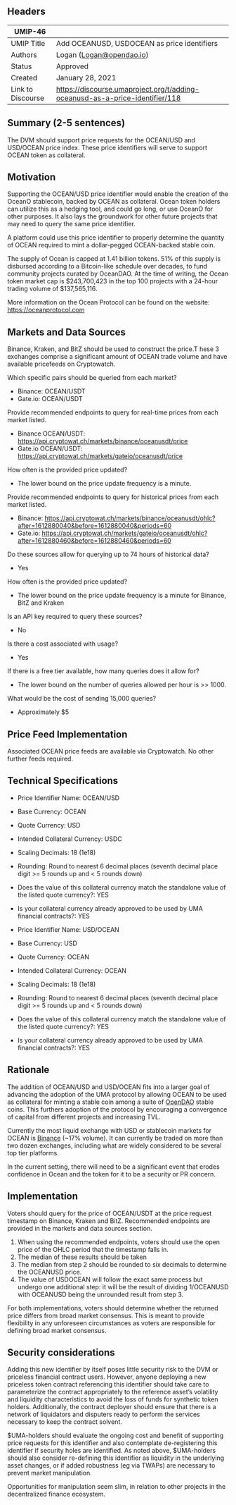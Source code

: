 ## Headers
| UMIP-46    |                                                                                                                                          |
|------------|------------------------------------------------------------------------------------------------------------------------------------------|
| UMIP Title | Add OCEANUSD, USDOCEAN as price identifiers              |
| Authors    | Logan (Logan@opendao.io)|
| Status     | Approved                                                                                                                                 |
| Created    | January 28, 2021                                                                                                                           |
| Link to Discourse    | https://discourse.umaproject.org/t/adding-oceanusd-as-a-price-identifier/118                                                     |

## Summary (2-5 sentences)
The DVM should support price requests for the OCEAN/USD and USD/OCEAN price index. These price identifiers will serve to support OCEAN token as collateral.


## Motivation

Supporting the OCEAN/USD price identifier would enable the creation of the OceanO stablecoin, backed by OCEAN as collateral. Ocean token holders can utilize this as a hedging tool, and could go long, or use OceanO for other purposes. It also lays the groundwork for other future projects that may need to query the same price identifier. 

A platform could use this price identifier to properly determine the quantity of OCEAN required to mint a dollar-pegged OCEAN-backed stable coin. 

The supply of Ocean is capped at 1.41 billion tokens. 51% of this supply is disbursed according to a Bitcoin-like schedule over decades, to fund community projects curated by OceanDAO. At the time of writing, the Ocean token market cap is $243,700,423 in the top 100 projects with a 24-hour trading volume of $137,565,116. 

More information on the Ocean Protocol can be found on the website: https://oceanprotocol.com

## Markets and Data Sources

Binance, Kraken, and BitZ should be used to construct the price.T hese 3 exchanges comprise a significant amount of OCEAN trade volume and have available pricefeeds on Cryptowatch. 


Which specific pairs should be queried from each market?
- Binance: OCEAN/USDT
- Gate.io: OCEAN/USDT


Provide recommended endpoints to query for real-time prices from each market listed.
- Binance OCEAN/USDT: https://api.cryptowat.ch/markets/binance/oceanusdt/price
- Gate.io OCEAN/USDT: https://api.cryptowat.ch/markets/gateio/oceanusdt/price

How often is the provided price updated?
- The lower bound on the price update frequency is a minute.

Provide recommended endpoints to query for historical prices from each market listed.
- Binance: https://api.cryptowat.ch/markets/binance/oceanusdt/ohlc?after=1612880040&before=1612880040&periods=60
- Gate.io: https://api.cryptowat.ch/markets/gateio/oceanusdt/ohlc?after=1612880460&before=1612880460&periods=60

Do these sources allow for querying up to 74 hours of historical data?
- Yes

How often is the provided price updated?
- The lower bound on the price update frequency is a minute for Binance, BitZ and Kraken

Is an API key required to query these sources?
- No

Is there a cost associated with usage?
- Yes

If there is a free tier available, how many queries does it allow for?
- The lower bound on the number of queries allowed per hour is >> 1000.

What would be the cost of sending 15,000 queries?
- Approximately $5


## Price Feed Implementation
Associated OCEAN price feeds are available via Cryptowatch.  No other further feeds required.


## Technical Specifications
- Price Identifier Name: OCEAN/USD
- Base Currency: OCEAN
- Quote Currency: USD
- Intended Collateral Currency: USDC
- Scaling Decimals: 18 (1e18)
- Rounding: Round to nearest 6 decimal places (seventh decimal place digit >= 5 rounds up and < 5 rounds down)
- Does the value of this collateral currency match the standalone value of the listed quote currency?: YES
- Is your collateral currency already approved to be used by UMA financial contracts?: YES

- Price Identifier Name: USD/OCEAN
- Base Currency: USD
- Quote Currency: OCEAN
- Intended Collateral Currency: OCEAN
- Scaling Decimals: 18 (1e18)
- Rounding: Round to nearest 6 decimal places (seventh decimal place digit >= 5 rounds up and < 5 rounds down)
- Does the value of this collateral currency match the standalone value of the listed quote currency?: YES
- Is your collateral currency already approved to be used by UMA financial contracts?: YES


## Rationale

The addition of OCEAN/USD  and USD/OCEAN fits into a larger goal of advancing the adoption of the UMA protocol by allowing OCEAN to be used as collateral for minting a stable coin among a suite of [OpenDAO](https://opendao.io) stable coins. This furthers adoption of the protocol by encouraging a convergence of capital from different projects and increasing TVL.

Currently the most liquid exchange with USD or stablecoin markets for OCEAN is [Binance](https://www.binance.com/en/trade/OCEAN_USDT) (~17% volume). It can currently be traded on more than two dozen exchanges, including what are widely considered to be several top tier platforms.

In the current setting, there will need to be a significant event that erodes confidence in Ocean and the token for it to be a security or PR concern. 


## Implementation

Voters should query for the price of OCEAN/USDT at the price request timestamp on Binance, Kraken and BitZ. Recommended endpoints are provided in the markets and data sources section.

1) When using the recommended endpoints, voters should use the open price of the OHLC period that the timestamp falls in.
2) The median of these results should be taken
3) The median from step 2 should be rounded to six decimals to determine the OCEANUSD price.
4) The value of USDOCEAN will follow the exact same process but undergo one additional step: it will be the result of dividing 1/OCEANUSD with OCEANUSD being the unrounded result from step 3.

For both implementations, voters should determine whether the returned price differs from broad market consensus. This is meant to provide flexibility in any unforeseen circumstances as voters are responsible for defining broad market consensus.



## Security considerations

Adding this new identifier by itself poses little security risk to the DVM or priceless financial contract users. However, anyone deploying a new priceless token contract referencing this identifier should take care to parameterize the contract appropriately to the reference asset’s volatility and liquidity characteristics to avoid the loss of funds for synthetic token holders. Additionally, the contract deployer should ensure that there is a network of liquidators and disputers ready to perform the services necessary to keep the contract solvent.

$UMA-holders should evaluate the ongoing cost and benefit of supporting price requests for this identifier and also contemplate de-registering this identifier if security holes are identified. As noted above, $UMA-holders should also consider re-defining this identifier as liquidity in the underlying asset changes, or if added robustness (eg via TWAPs) are necessary to prevent market manipulation.

Opportunities for manipulation seem slim, in relation to other projects in the decentralized finance ecosystem. 

